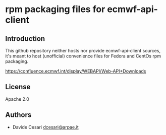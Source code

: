# rpm packaging files for ecmwf-api-client

## Introduction

This github repository neither hosts nor provide ecmwf-api-client
sources, it's meant to host (unofficial) convenience files for Fedora
and CentOs rpm packaging.

https://confluence.ecmwf.int/display/WEBAPI/Web-API+Downloads

## License

Apache 2.0

## Authors

* Davide Cesari <dcesari@arpae.it>
